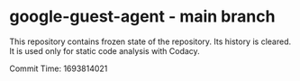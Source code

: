 # google-guest-agent - main branch

This repository contains frozen state of the repository.
Its history is cleared. It is used only for static code
analysis with Codacy.

Commit Time: 1693814021